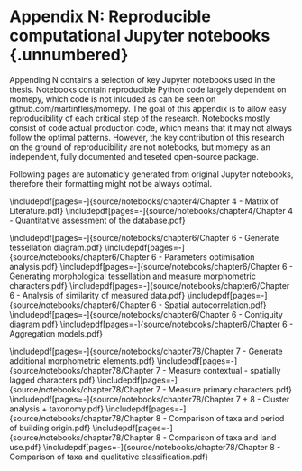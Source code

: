 # Appendix N: Reproducible computational Jupyter notebooks {.unnumbered}

Appending N contains a selection of key Jupyter notebooks used in the thesis. Notebooks contain reproducible Python code largely dependent on momepy, which code is not inlcuded as can be seen on github.com/martinfleis/momepy. The goal of this appendix is to allow easy reproducibility of each critical step of the research. Notebooks mostly consist of code actual production code, which means that it may not always follow the optimal patterns. However, the key contribution of this research on the ground of reproducibility are not notebooks, but momepy as an independent, fully documented and teseted open-source package.

Following pages are automaticly generated from original Jupyter notebooks, therefore their formatting might not be always optimal.

\includepdf[pages=-]{source/notebooks/chapter4/Chapter 4 - Matrix of Literature.pdf}
\includepdf[pages=-]{source/notebooks/chapter4/Chapter 4 - Quantitative assessment of the database.pdf}

\includepdf[pages=-]{source/notebooks/chapter6/Chapter 6 - Generate tessellation diagram.pdf}
\includepdf[pages=-]{source/notebooks/chapter6/Chapter 6 - Parameters optimisation analysis.pdf}
\includepdf[pages=-]{source/notebooks/chapter6/Chapter 6 - Generating morphological tessellation and measure morphometric characters.pdf}
\includepdf[pages=-]{source/notebooks/chapter6/Chapter 6 - Analysis of similarity of measured data.pdf}
\includepdf[pages=-]{source/notebooks/chapter6/Chapter 6 - Spatial autocorrelation.pdf}
\includepdf[pages=-]{source/notebooks/chapter6/Chapter 6 - Contiguity diagram.pdf}
\includepdf[pages=-]{source/notebooks/chapter6/Chapter 6 - Aggregation models.pdf}

\includepdf[pages=-]{source/notebooks/chapter78/Chapter 7 - Generate additional morphometric elements.pdf}
\includepdf[pages=-]{source/notebooks/chapter78/Chapter 7 - Measure contextual - spatially lagged characters.pdf}
\includepdf[pages=-]{source/notebooks/chapter78/Chapter 7 - Measure primary characters.pdf}
\includepdf[pages=-]{source/notebooks/chapter78/Chapter 7 + 8 - Cluster analysis + taxonomy.pdf}
\includepdf[pages=-]{source/notebooks/chapter78/Chapter 8 - Comparison of taxa and period of building origin.pdf}
\includepdf[pages=-]{source/notebooks/chapter78/Chapter 8 - Comparison of taxa and land use.pdf}
\includepdf[pages=-]{source/notebooks/chapter78/Chapter 8 - Comparison of taxa and qualitative classification.pdf}
